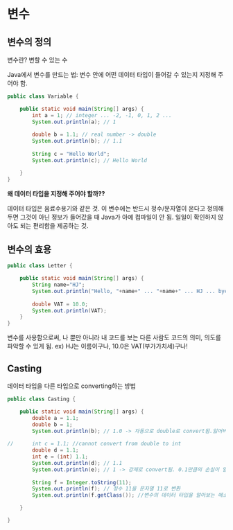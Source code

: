 # 변수



## 변수의 정의

변수란? 변할 수 있는 수 

Java에서 변수를 만드는 법: 변수 안에 어떤 데이터 타입이 들어갈 수 있는지 지정해 주어야 함. 

```java
public class Variable {

	public static void main(String[] args) {
		int a = 1; // integer ... -2, -1, 0, 1, 2 ...
		System.out.println(a); // 1
		
		double b = 1.1; // real number -> double 
		System.out.println(b); // 1.1 
		
		String c = "Hello World";
		System.out.println(c); // Hello World

	}
}
```

**왜 데이터 타입을 지정해 주어야 할까??** 

데이터 타입은 음료수용기와 같은 것. 이 변수에는 반드시 정수/문자열이 온다고 정의해두면 그것이 아닌 정보가 들어갔을 때 Java가 아예 컴파일이 안 됨. 일일이 확인하지 않아도 되는 편리함을 제공하는 것. 



## 변수의 효용

```java
public class Letter {

	public static void main(String[] args) {
		String name="HJ";
		System.out.println("Hello, "+name+" ... "+name+" ... HJ ... bye. "); // Hello, HJ ... HJ ... HJ ... bye. 이름이 들어가는 자리에 name이라는 변수를 도입
        
        double VAT = 10.0;
		System.out.println(VAT); 
	}
}
```

변수를 사용함으로써, 나 뿐만 아니라 내 코드를 보는 다른 사람도 코드의 의미, 의도를 파악할 수 있게 됨. ex) HJ는 이름이구나, 10.0은 VAT(부가가치세)구나!  



## Casting 

데이터 타입을 다른 타입으로 converting하는 방법

```java
public class Casting {

	public static void main(String[] args) {
		double a = 1.1;
		double b = 1;
		System.out.println(b); // 1.0 -> 자동으로 double로 convert됨.잃어버리는 값 없음 (묵시적 형 변환)
		
//		int c = 1.1; //cannot convert from double to int
		double d = 1.1;
		int e = (int) 1.1;
		System.out.println(d); // 1.1
		System.out.println(e); // 1 -> 강제로 convert됨. 0.1만큼의 손실이 일어날 수 있기 때문에 자동 타입 변환 불가능. (명시적 형 변환)
		
		String f = Integer.toString(11); 
		System.out.println(f); // 정수 11을 문자열 11로 변환
		System.out.println(f.getClass()); //변수의 데이터 타입을 알아보는 메소드 - class java.lang.String

	}

}
```



